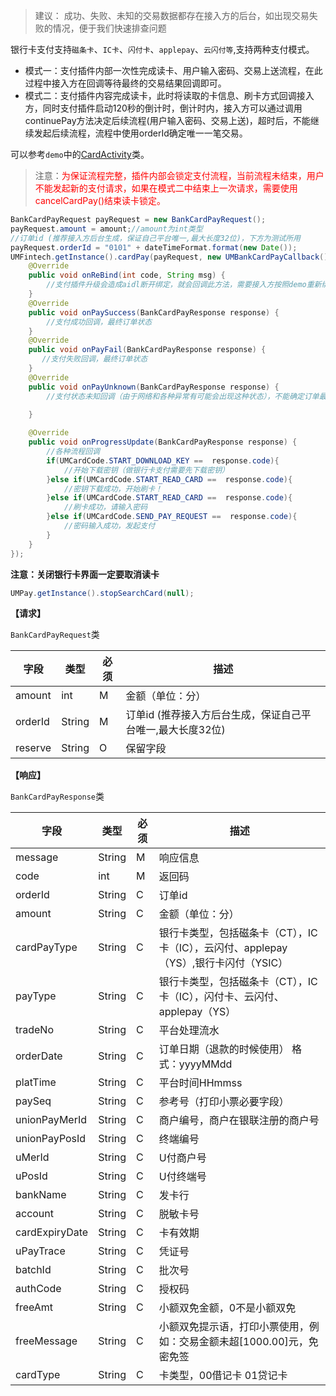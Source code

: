 > 建议： 成功、失败、未知的交易数据都存在接入方的后台，如出现交易失败的情况，便于我们快速排查问题

银行卡支付支持`磁条卡`、`IC卡`、`闪付卡`、`applepay`、`云闪付等`,支持两种支付模式。

* 模式一：支付插件内部一次性完成读卡、用户输入密码、交易上送流程，在此过程中接入方在回调等待最终的交易结果回调即可。
* 模式二：支付插件内容完成读卡，此时将读取的卡信息、刷卡方式回调接入方，同时支付插件启动120秒的倒计时，倒计时内，接入方可以通过调用continuePay方法决定后续流程(用户输入密码、交易上送)，超时后，不能继续发起后续流程，流程中使用orderId确定唯一一笔交易。



可以参考`demo`中的[CardActivity](https://github.com/mr-yang/PayPluginDemo/blob/master/app/src/main/java/com/umpay/payplugindemo/CardActivity.java)类。

> 注意：<font color='red'>为保证流程完整，插件内部会锁定支付流程，当前流程未结束，用户不能发起新的支付请求，如果在模式二中结束上一次请求，需要使用cancelCardPay()结束读卡锁定。</font>

```java
BankCardPayRequest payRequest = new BankCardPayRequest();
payRequest.amount = amount;//amount为int类型
//订单id (推荐接入方后台生成，保证自己平台唯一,最大长度32位)，下方为测试所用
payRequest.orderId = "0101" + dateTimeFormat.format(new Date());
UMFintech.getInstance().cardPay(payRequest, new UMBankCardPayCallback() {
	@Override
    public void onReBind(int code, String msg) {
        //支付插件升级会造成aidl断开绑定，就会回调此方法，需要接入方按照demo重新绑定即可
    }
    @Override
    public void onPaySuccess(BankCardPayResponse response) {
        //支付成功回调，最终订单状态
    }
    @Override
    public void onPayFail(BankCardPayResponse response) {
       //支付失败回调，最终订单状态
    }
    @Override
    public void onPayUnknown(BankCardPayResponse response) {
        //支付状态未知回调（由于网络和各种异常有可能会出现这种状态），不能确定订单最终状态，推荐接入平台记录状态为未知，后续可以再次调用银行卡支付状态查询方法，来确定最终状态
        
    }

    @Override
    public void onProgressUpdate(BankCardPayResponse response) {
        //各种流程回调
        if(UMCardCode.START_DOWNLOAD_KEY ==  response.code){
            //开始下载密钥（做银行卡支付需要先下载密钥）
        }else if(UMCardCode.START_READ_CARD ==  response.code){
            //密钥下载成功，开始刷卡！
        }else if(UMCardCode.START_READ_CARD ==  response.code){
            //刷卡成功，请输入密码
        }else if(UMCardCode.SEND_PAY_REQUEST ==  response.code){
            //密码输入成功，发起支付
        }
    }
});

```

**注意：关闭银行卡界面一定要取消读卡**

```java
UMPay.getInstance().stopSearchCard(null);
```


**【请求】**

`BankCardPayRequest`类

| 字段  | 类型  | 必须  | 描述  |
| ------------ | ------------ | ------------ | ------------ |
| amount  | int  | M  | 金额（单位：分） |
| orderId  | String  | M  | 订单id (推荐接入方后台生成，保证自己平台唯一,最大长度32位)  |
| reserve  | String  | O  | 保留字段  |



**【响应】**

`BankCardPayResponse`类

| 字段  | 类型  | 必须  | 描述  |
| ------------ | ------------ | ------------ | ------------ |
| message  | String  | M  | 响应信息  |
| code  | int  | M  | 返回码  |
| orderId  | String  | C  | 订单id  |
| amount  | String  | C  | 金额（单位：分）  |
| cardPayType  | String  | C  | 银行卡类型，包括磁条卡（CT），IC卡（IC），云闪付、applepay（YS）,银行卡闪付（YSIC）  |
| payType  | String  | C  | 银行卡类型，包括磁条卡（CT），IC卡（IC），闪付卡、云闪付、applepay（YS）  |
| tradeNo  | String  | C  | 平台处理流水  |
| orderDate  | String  | C  | 订单日期（退款的时候使用） 格式：yyyyMMdd  |
| platTime  | String  | C  | 平台时间HHmmss  |
| paySeq  | String  | C  | 参考号（打印小票必要字段）  |
| unionPayMerId  | String  | C  | 商户编号，商户在银联注册的商户号  |
| unionPayPosId  | String  |  C | 终端编号  |
| uMerId  | String  | C  | U付商户号  |
| uPosId  | String  | C  | U付终端号  |
| bankName  | String  | C  | 发卡行  |
| account  | String  | C  | 脱敏卡号  |
| cardExpiryDate  | String  | C  | 卡有效期  |
| uPayTrace  | String  | C  | 凭证号  |
| batchId  | String  | C  | 批次号  |
| authCode  | String  | C  | 授权码  |
| freeAmt  | String  | C  | 小额双免金额，0不是小额双免  |
| freeMessage  | String  | C  | 小额双免提示语，打印小票使用，例如：交易金额未超[1000.00]元，免密免签  |
| cardType  | String  | C  | 卡类型，00借记卡 01贷记卡  |



